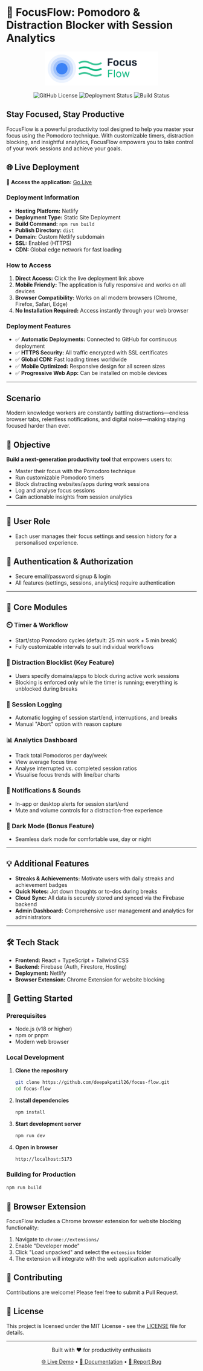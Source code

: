 # 🚀 FocusFlow: Pomodoro & Distraction Blocker with Session Analytics

<div align="center">
  <picture>
    <source media="(prefers-color-scheme: dark)" srcset="src/assets/focusflow-logo-dark.svg">
    <img alt="FocusFlow Logo" src="src/assets/focusflow-logo.svg" width="300">
  </picture>
</div>

<div align="center">
  
![GitHub License](https://img.shields.io/github/license/deepakpatil26/focus-flow?style=flat-square)
![Deployment Status](https://img.shields.io/badge/deployment-live-brightgreen?style=flat-square)
![Build Status](https://img.shields.io/badge/build-passing-brightgreen?style=flat-square)

</div>

## Stay Focused, Stay Productive

FocusFlow is a powerful productivity tool designed to help you master your focus using the Pomodoro technique. With customizable timers, distraction blocking, and insightful analytics, FocusFlow empowers you to take control of your work sessions and achieve your goals.

## 🌐 Live Deployment

**🔗 Access the application:** [Go Live](https://focus-flow-345.netlify.app/)

### Deployment Information

- **Hosting Platform:** Netlify
- **Deployment Type:** Static Site Deployment
- **Build Command:** `npm run build`
- **Publish Directory:** `dist`
- **Domain:** Custom Netlify subdomain
- **SSL:** Enabled (HTTPS)
- **CDN:** Global edge network for fast loading

### How to Access

1. **Direct Access:** Click the live deployment link above
2. **Mobile Friendly:** The application is fully responsive and works on all devices
3. **Browser Compatibility:** Works on all modern browsers (Chrome, Firefox, Safari, Edge)
4. **No Installation Required:** Access instantly through your web browser

### Deployment Features

- ✅ **Automatic Deployments:** Connected to GitHub for continuous deployment
- ✅ **HTTPS Security:** All traffic encrypted with SSL certificates
- ✅ **Global CDN:** Fast loading times worldwide
- ✅ **Mobile Optimized:** Responsive design for all screen sizes
- ✅ **Progressive Web App:** Can be installed on mobile devices

---

## Scenario

Modern knowledge workers are constantly battling distractions—endless browser tabs, relentless notifications, and digital noise—making staying focused harder than ever.

## 🎯 Objective

**Build a next-generation productivity tool** that empowers users to:

- Master their focus with the Pomodoro technique
- Run customizable Pomodoro timers
- Block distracting websites/apps during work sessions
- Log and analyse focus sessions
- Gain actionable insights from session analytics

---

## 👤 User Role

- Each user manages their focus settings and session history for a personalised experience.

## 🔐 Authentication & Authorization

- Secure email/password signup & login
- All features (settings, sessions, analytics) require authentication

---

## 🧱 Core Modules

### ⏲️ Timer & Workflow

- Start/stop Pomodoro cycles (default: 25 min work + 5 min break)
- Fully customizable intervals to suit individual workflows

### 🚫 Distraction Blocklist (**Key Feature**)

- Users specify domains/apps to block during active work sessions
- Blocking is enforced only while the timer is running; everything is unblocked during breaks

### 📝 Session Logging

- Automatic logging of session start/end, interruptions, and breaks
- Manual "Abort" option with reason capture

### 📊 Analytics Dashboard

- Track total Pomodoros per day/week
- View average focus time
- Analyse interrupted vs. completed session ratios
- Visualise focus trends with line/bar charts

### 🔔 Notifications & Sounds

- In-app or desktop alerts for session start/end
- Mute and volume controls for a distraction-free experience

### 🌙 Dark Mode (**Bonus Feature**)

- Seamless dark mode for comfortable use, day or night

---

## 💡 Additional Features

- **Streaks & Achievements:** Motivate users with daily streaks and achievement badges
- **Quick Notes:** Jot down thoughts or to-dos during breaks
- **Cloud Sync:** All data is securely stored and synced via the Firebase backend
- **Admin Dashboard:** Comprehensive user management and analytics for administrators

---

## 🛠️ Tech Stack

- **Frontend:** React + TypeScript + Tailwind CSS
- **Backend:** Firebase (Auth, Firestore, Hosting)
- **Deployment:** Netlify
- **Browser Extension:** Chrome Extension for website blocking

## 🚀 Getting Started

### Prerequisites

- Node.js (v18 or higher)
- npm or pnpm
- Modern web browser

### Local Development

1. **Clone the repository**
   ```bash
   git clone https://github.com/deepakpatil26/focus-flow.git
   cd focus-flow
   ```

2. **Install dependencies**
   ```bash
   npm install
   ```

3. **Start development server**
   ```bash
   npm run dev
   ```

4. **Open in browser**
   ```
   http://localhost:5173
   ```

### Building for Production

```bash
npm run build
```

## 📱 Browser Extension

FocusFlow includes a Chrome browser extension for website blocking functionality:

1. Navigate to `chrome://extensions/`
2. Enable "Developer mode"
3. Click "Load unpacked" and select the `extension` folder
4. The extension will integrate with the web application automatically

## 🤝 Contributing

Contributions are welcome! Please feel free to submit a Pull Request.

## 📄 License

This project is licensed under the MIT License - see the [LICENSE](LICENSE) file for details.

---

<div align="center">
  <p>Built with ❤️ for productivity enthusiasts</p>
  <p>
    <a href="https://symphonious-entremet-8fb176.netlify.app">🌐 Live Demo</a> •
    <a href="#-getting-started">📖 Documentation</a> •
    <a href="https://github.com/deepakpatil26/focus-flow/issues">🐛 Report Bug</a>
  </p>
</div>
